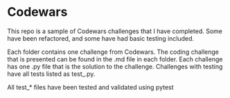 # Codewars
This repo is a sample of Codewars challenges that I have completed. Some have been refactored, and some have had basic testing included.

Each folder contains one challenge from Codewars. The coding challenge that is presented can be found in the <challenge name>.md file in each folder. 
Each challenge has one .py file that is the solution to the challenge. Challenges with testing have all tests listed as test_<challenge name>.py.

All test_* files have been tested and validated using pytest